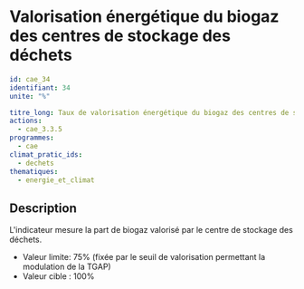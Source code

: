 # Valorisation énergétique du biogaz des centres de stockage des déchets
```yaml
id: cae_34
identifiant: 34
unite: "%"

titre_long: Taux de valorisation énergétique du biogaz des centres de stockage des déchets
actions:
  - cae_3.3.5
programmes:
  - cae
climat_pratic_ids:
  - dechets
thematiques:
  - energie_et_climat
```
## Description
L'indicateur mesure la part de biogaz valorisé par le centre de stockage des déchets.
- Valeur limite: 75% (fixée par le seuil de valorisation permettant la modulation de la TGAP)
- Valeur cible : 100%




